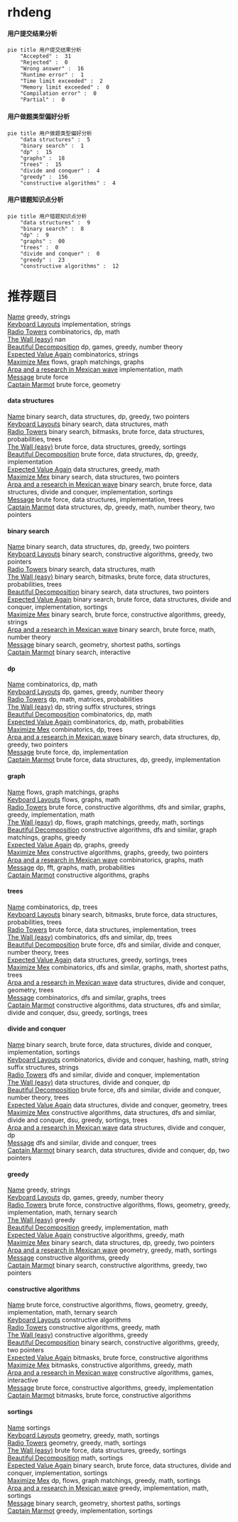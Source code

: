# rhdeng
<!-- tabs:start -->
#### **用户提交结果分析**

```mermaid
pie title 用户提交结果分析
    "Accepted" :  31
    "Rejected" :  0
    "Wrong answer" :  16
    "Runtime error" :  1
    "Time limit exceeded" :  2
    "Memory limit exceeded" :  0
    "Compilation error" :  0
    "Partial" :  0
```
#### **用户做题类型偏好分析**

```mermaid
pie title 用户做题类型偏好分析
    "data structures" :  5
    "binary search" :  1
    "dp" :  15
    "graphs" :  18
    "trees" :  15
    "divide and conquer" :  4
    "greedy" :  156
    "constructive algorithms" :  4
```
#### **用户错题知识点分析**

```mermaid
pie title 用户错题知识点分析
    "data structures" :  9
    "binary search" :  8
    "dp" :  9
    "graphs" :  00
    "trees" :  0
    "divide and conquer" :  0
    "greedy" :  23
    "constructive algorithms" :  12
```
<!-- tabs:end -->
# 推荐题目
[Name](http://codeforces.com/problemset/problem/180/D)		greedy,
                        strings		  
[Keyboard Layouts](http://codeforces.com/problemset/problem/831/B)		implementation,
                        strings		  
[Radio Towers](http://codeforces.com/problemset/problem/1452/D)		combinatorics,
                        dp,
                        math		  
[The Wall (easy)](http://codeforces.com/problemset/problem/690/D1)		nan		  
[Beautiful Decomposition](http://codeforces.com/problemset/problem/279/E)		dp,
                        games,
                        greedy,
                        number theory		  
[Expected Value Again](http://codeforces.com/problemset/problem/1205/E)		combinatorics,
                        strings		  
[Maximize Mex](http://codeforces.com/problemset/problem/1139/E)		flows,
                        graph matchings,
                        graphs		  
[Arpa and a research in Mexican wave](http://codeforces.com/problemset/problem/851/A)		implementation,
                        math		  
[Message](https://codeforces.com/contest/157/problem/C)		brute force		  
[Captain Marmot](http://codeforces.com/problemset/problem/474/C)		brute force,
                        geometry		  
<!-- tabs:start -->
#### **data structures**
[Name](http://codeforces.com/problemset/problem/1492/C)		binary search,
                        data structures,
                        dp,
                        greedy,
                        two pointers		  
[Keyboard Layouts](http://codeforces.com/problemset/problem/1490/G)		binary search,
                        data structures,
                        math		  
[Radio Towers](http://codeforces.com/problemset/problem/1479/D)		binary search,
                        bitmasks,
                        brute force,
                        data structures,
                        probabilities,
                        trees		  
[The Wall (easy)](http://codeforces.com/problemset/problem/1497/A)		brute force,
                        data structures,
                        greedy,
                        sortings		  
[Beautiful Decomposition](http://codeforces.com/problemset/problem/1491/C)		brute force,
                        data structures,
                        dp,
                        greedy,
                        implementation		  
[Expected Value Again](http://codeforces.com/problemset/problem/1492/B)		data structures,
                        greedy,
                        math		  
[Maximize Mex](http://codeforces.com/problemset/problem/1436/E)		binary search,
                        data structures,
                        two pointers		  
[Arpa and a research in Mexican wave](http://codeforces.com/problemset/problem/1461/D)		binary search,
                        brute force,
                        data structures,
                        divide and conquer,
                        implementation,
                        sortings		  
[Message](http://codeforces.com/problemset/problem/1511/C)		brute force,
                        data structures,
                        implementation,
                        trees		  
[Captain Marmot](http://codeforces.com/problemset/problem/1497/E1)		data structures,
                        dp,
                        greedy,
                        math,
                        number theory,
                        two pointers		  
#### **binary search**
[Name](http://codeforces.com/problemset/problem/1492/C)		binary search,
                        data structures,
                        dp,
                        greedy,
                        two pointers		  
[Keyboard Layouts](http://codeforces.com/problemset/problem/1463/D)		binary search,
                        constructive algorithms,
                        greedy,
                        two pointers		  
[Radio Towers](http://codeforces.com/problemset/problem/1490/G)		binary search,
                        data structures,
                        math		  
[The Wall (easy)](http://codeforces.com/problemset/problem/1479/D)		binary search,
                        bitmasks,
                        brute force,
                        data structures,
                        probabilities,
                        trees		  
[Beautiful Decomposition](http://codeforces.com/problemset/problem/1436/E)		binary search,
                        data structures,
                        two pointers		  
[Expected Value Again](http://codeforces.com/problemset/problem/1461/D)		binary search,
                        brute force,
                        data structures,
                        divide and conquer,
                        implementation,
                        sortings		  
[Maximize Mex](http://codeforces.com/problemset/problem/1493/C)		binary search,
                        brute force,
                        constructive algorithms,
                        greedy,
                        strings		  
[Arpa and a research in Mexican wave](http://codeforces.com/problemset/problem/1487/D)		binary search,
                        brute force,
                        math,
                        number theory		  
[Message](http://codeforces.com/problemset/problem/1486/B)		binary search,
                        geometry,
                        shortest paths,
                        sortings		  
[Captain Marmot](http://codeforces.com/problemset/problem/1486/C1)		binary search,
                        interactive		  
#### **dp**
[Name](http://codeforces.com/problemset/problem/1452/D)		combinatorics,
                        dp,
                        math		  
[Keyboard Layouts](http://codeforces.com/problemset/problem/279/E)		dp,
                        games,
                        greedy,
                        number theory		  
[Radio Towers](http://codeforces.com/problemset/problem/618/G)		dp,
                        math,
                        matrices,
                        probabilities		  
[The Wall (easy)](http://codeforces.com/problemset/problem/427/D)		dp,
                        string suffix structures,
                        strings		  
[Beautiful Decomposition](http://codeforces.com/problemset/problem/1422/C)		combinatorics,
                        dp,
                        math		  
[Expected Value Again](http://codeforces.com/problemset/problem/1096/E)		combinatorics,
                        dp,
                        math,
                        probabilities		  
[Maximize Mex](http://codeforces.com/problemset/problem/1097/G)		combinatorics,
                        dp,
                        trees		  
[Arpa and a research in Mexican wave](http://codeforces.com/problemset/problem/1492/C)		binary search,
                        data structures,
                        dp,
                        greedy,
                        two pointers		  
[Message](https://codeforces.com/contest/1457/problem/C)		brute force,
                        dp,
                        implementation		  
[Captain Marmot](http://codeforces.com/problemset/problem/1491/C)		brute force,
                        data structures,
                        dp,
                        greedy,
                        implementation		  
#### **graph**
[Name](http://codeforces.com/problemset/problem/1139/E)		flows,
                        graph matchings,
                        graphs		  
[Keyboard Layouts](http://codeforces.com/problemset/problem/546/E)		flows,
                        graphs,
                        math		  
[Radio Towers](http://codeforces.com/problemset/problem/1487/C)		brute force,
                        constructive algorithms,
                        dfs and similar,
                        graphs,
                        greedy,
                        implementation,
                        math		  
[The Wall (easy)](http://codeforces.com/problemset/problem/1437/C)		dp,
                        flows,
                        graph matchings,
                        greedy,
                        math,
                        sortings		  
[Beautiful Decomposition](http://codeforces.com/problemset/problem/1470/D)		constructive algorithms,
                        dfs and similar,
                        graph matchings,
                        graphs,
                        greedy		  
[Expected Value Again](http://codeforces.com/problemset/problem/1476/C)		dp,
                        graphs,
                        greedy		  
[Maximize Mex](http://codeforces.com/problemset/problem/1304/D)		constructive algorithms,
                        graphs,
                        greedy,
                        two pointers		  
[Arpa and a research in Mexican wave](http://codeforces.com/problemset/problem/1475/C)		combinatorics,
                        graphs,
                        math		  
[Message](http://codeforces.com/problemset/problem/553/E)		dp,
                        fft,
                        graphs,
                        math,
                        probabilities		  
[Captain Marmot](http://codeforces.com/problemset/problem/1495/C)		constructive algorithms,
                        graphs		  
#### **trees**
[Name](http://codeforces.com/problemset/problem/1097/G)		combinatorics,
                        dp,
                        trees		  
[Keyboard Layouts](http://codeforces.com/problemset/problem/1479/D)		binary search,
                        bitmasks,
                        brute force,
                        data structures,
                        probabilities,
                        trees		  
[Radio Towers](http://codeforces.com/problemset/problem/1511/C)		brute force,
                        data structures,
                        implementation,
                        trees		  
[The Wall (easy)](http://codeforces.com/problemset/problem/1499/F)		combinatorics,
                        dfs and similar,
                        dp,
                        trees		  
[Beautiful Decomposition](http://codeforces.com/problemset/problem/1491/E)		brute force,
                        dfs and similar,
                        divide and conquer,
                        number theory,
                        trees		  
[Expected Value Again](http://codeforces.com/problemset/problem/1466/D)		data structures,
                        greedy,
                        sortings,
                        trees		  
[Maximize Mex](http://codeforces.com/problemset/problem/1495/D)		combinatorics,
                        dfs and similar,
                        graphs,
                        math,
                        shortest paths,
                        trees		  
[Arpa and a research in Mexican wave](http://codeforces.com/problemset/problem/1303/G)		data structures,
                        divide and conquer,
                        geometry,
                        trees		  
[Message](http://codeforces.com/problemset/problem/1454/E)		combinatorics,
                        dfs and similar,
                        graphs,
                        trees		  
[Captain Marmot](http://codeforces.com/problemset/problem/1494/D)		constructive algorithms,
                        data structures,
                        dfs and similar,
                        divide and conquer,
                        dsu,
                        greedy,
                        sortings,
                        trees		  
#### **divide and conquer**
[Name](http://codeforces.com/problemset/problem/1461/D)		binary search,
                        brute force,
                        data structures,
                        divide and conquer,
                        implementation,
                        sortings		  
[Keyboard Layouts](http://codeforces.com/problemset/problem/1466/G)		combinatorics,
                        divide and conquer,
                        hashing,
                        math,
                        string suffix structures,
                        strings		  
[Radio Towers](http://codeforces.com/problemset/problem/1490/D)		dfs and similar,
                        divide and conquer,
                        implementation		  
[The Wall (easy)](https://codeforces.com/contest/1483/problem/C)		data structures,
                        divide and conquer,
                        dp		  
[Beautiful Decomposition](http://codeforces.com/problemset/problem/1491/E)		brute force,
                        dfs and similar,
                        divide and conquer,
                        number theory,
                        trees		  
[Expected Value Again](http://codeforces.com/problemset/problem/1303/G)		data structures,
                        divide and conquer,
                        geometry,
                        trees		  
[Maximize Mex](http://codeforces.com/problemset/problem/1494/D)		constructive algorithms,
                        data structures,
                        dfs and similar,
                        divide and conquer,
                        dsu,
                        greedy,
                        sortings,
                        trees		  
[Arpa and a research in Mexican wave](http://codeforces.com/problemset/problem/1482/E)		data structures,
                        divide and conquer,
                        dp		  
[Message](http://codeforces.com/problemset/problem/566/C)		dfs and similar,
                        divide and conquer,
                        trees		  
[Captain Marmot](http://codeforces.com/problemset/problem/1428/F)		binary search,
                        data structures,
                        divide and conquer,
                        dp,
                        two pointers		  
#### **greedy**
[Name](http://codeforces.com/problemset/problem/180/D)		greedy,
                        strings		  
[Keyboard Layouts](http://codeforces.com/problemset/problem/279/E)		dp,
                        games,
                        greedy,
                        number theory		  
[Radio Towers](http://codeforces.com/problemset/problem/1455/E)		brute force,
                        constructive algorithms,
                        flows,
                        geometry,
                        greedy,
                        implementation,
                        math,
                        ternary search		  
[The Wall (easy)](http://codeforces.com/problemset/problem/333/B)		greedy		  
[Beautiful Decomposition](http://codeforces.com/problemset/problem/103/A)		greedy,
                        implementation,
                        math		  
[Expected Value Again](https://codeforces.com/contest/1456/problem/C)		constructive algorithms,
                        greedy,
                        math		  
[Maximize Mex](http://codeforces.com/problemset/problem/1492/C)		binary search,
                        data structures,
                        dp,
                        greedy,
                        two pointers		  
[Arpa and a research in Mexican wave](https://codeforces.com/contest/1496/problem/C)		geometry,
                        greedy,
                        math,
                        sortings		  
[Message](http://codeforces.com/problemset/problem/1493/A)		constructive algorithms,
                        greedy		  
[Captain Marmot](http://codeforces.com/problemset/problem/1463/D)		binary search,
                        constructive algorithms,
                        greedy,
                        two pointers		  
#### **constructive algorithms**
[Name](http://codeforces.com/problemset/problem/1455/E)		brute force,
                        constructive algorithms,
                        flows,
                        geometry,
                        greedy,
                        implementation,
                        math,
                        ternary search		  
[Keyboard Layouts](http://codeforces.com/problemset/problem/803/A)		constructive algorithms		  
[Radio Towers](https://codeforces.com/contest/1456/problem/C)		constructive algorithms,
                        greedy,
                        math		  
[The Wall (easy)](http://codeforces.com/problemset/problem/1493/A)		constructive algorithms,
                        greedy		  
[Beautiful Decomposition](http://codeforces.com/problemset/problem/1463/D)		binary search,
                        constructive algorithms,
                        greedy,
                        two pointers		  
[Expected Value Again](https://codeforces.com/contest/1456/problem/B)		bitmasks,
                        brute force,
                        constructive algorithms		  
[Maximize Mex](http://codeforces.com/problemset/problem/1492/D)		bitmasks,
                        constructive algorithms,
                        greedy,
                        math		  
[Arpa and a research in Mexican wave](https://codeforces.com/contest/1504/problem/D)		constructive algorithms,
                        games,
                        interactive		  
[Message](https://codeforces.com/contest/1483/problem/A)		brute force,
                        constructive algorithms,
                        greedy,
                        implementation		  
[Captain Marmot](https://codeforces.com/contest/1457/problem/D)		bitmasks,
                        brute force,
                        constructive algorithms		  
#### **sortings**
[Name](http://codeforces.com/problemset/problem/984/A)		sortings		  
[Keyboard Layouts](https://codeforces.com/contest/1496/problem/C)		geometry,
                        greedy,
                        math,
                        sortings		  
[Radio Towers](http://codeforces.com/problemset/problem/1495/A)		geometry,
                        greedy,
                        math,
                        sortings		  
[The Wall (easy)](http://codeforces.com/problemset/problem/1497/A)		brute force,
                        data structures,
                        greedy,
                        sortings		  
[Beautiful Decomposition](http://codeforces.com/problemset/problem/1427/A)		math,
                        sortings		  
[Expected Value Again](http://codeforces.com/problemset/problem/1461/D)		binary search,
                        brute force,
                        data structures,
                        divide and conquer,
                        implementation,
                        sortings		  
[Maximize Mex](http://codeforces.com/problemset/problem/1437/C)		dp,
                        flows,
                        graph matchings,
                        greedy,
                        math,
                        sortings		  
[Arpa and a research in Mexican wave](http://codeforces.com/problemset/problem/1473/A)		greedy,
                        implementation,
                        math,
                        sortings		  
[Message](http://codeforces.com/problemset/problem/1486/B)		binary search,
                        geometry,
                        shortest paths,
                        sortings		  
[Captain Marmot](http://codeforces.com/problemset/problem/1480/B)		greedy,
                        implementation,
                        sortings		  
<!-- tabs:end -->
